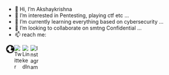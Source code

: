 - 👋 Hi, I’m Akshaykrishna
- 👀 I’m interested in Pentesting, playing ctf etc ...
- 🌱 I’m currently learning everything based on cybersecurity ...
- 💞️ I’m looking to collaborate on smtng Confidential ...
- 📫 reach me:

[<img align="left" alt="website" width="22px" src="https://raw.githubusercontent.com/iconic/open-iconic/master/svg/globe.svg" />][website]
[<img align="left" alt=" Twitter" width="22px" src="https://cdn.jsdelivr.net/npm/simple-icons@v3/icons/twitter.svg" />][twitter]
[<img align="left" alt="LinkedIn" width="22px" src="https://cdn.jsdelivr.net/npm/simple-icons@v3/icons/linkedin.svg" />][linkedin]
[<img align="left" alt="Instagram" width="22px" src="https://cdn.jsdelivr.net/npm/simple-icons@v3/icons/instagram.svg" />][instagram]

[website]: https://akshaykrishna.me/
[twitter]: https://twitter.com/akshaykrishna_m/
[linkedin]: https://linkedin.com/in/krishnaAkshay/
[instagram]: https://www.instagram.com/brutal_hawk0216/

